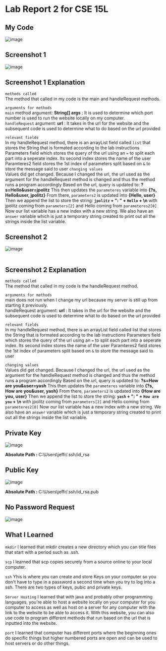 # Lab Report 2 for CSE 15L

## My Code
![image](https://github.com/L0oter1/cse15l-lab-reports/assets/147905421/b010dd9e-fd5a-4347-aa50-d779cfa6292f)

## Screenshot 1
![image](https://github.com/L0oter1/cse15l-lab-reports/assets/147905421/faade59d-e50c-4d27-b8b3-78f971646ce2)

## Screenshot 1 Explanation
`methods called` <br>
The method that called in my code is the main and handleRequest methods.

`arguments for methods` <br>
`main` method argument: **String[] args** : It is used to determine which port number is used to run the website locally on my computer. <br>
`handleRequest` argument: **url** : It takes in the url for the website and the subsequent code is used to determine what to do based on the url provided <br>

`relevant fields` <br>
In my handleRequest method, there is an arrayList field called `list` that stores the String that is formated according to the lab instructions
Parameters field which stores the query of the url using an `=` to split each part into a seperate index. Its second index stores the name of the user 
Paramteres2 field stores the 1st index of parameters split based on `&` to store the message said to user 
`changing values` <br>
Values did get changed. Because I changed the url, the url used as the argument for the handleRequest method is changed and thus the method runs a program accordingly
Based on the url, query is updated to: **?s=Hello&user=jpolitz**
This then updates the `parameteres` variable into **{?s, Hello&user, jpolitz}** 
From there, `parameters2` is updated into **{Hello, user}**
Then we append the list to store the string: **`jpolitz` + ": " + `Hello` + \n** with jpolitz coming from `parameters[2]` and Hello coming from `parameteres2[0]`
Now our list variable has a new index with a new string.
We also have an `answer` variable which is just a temporary string created to print out all the strings inside the list variable.




## Screenshot 2
![image](https://github.com/L0oter1/cse15l-lab-reports/assets/147905421/3a983366-c079-41e7-b1bc-75e6ec391b63)
<br>
<br>
## Screenshot 2 Explanation 
`methods called` <br>
The method that called in my code is the handleRequest method.

`arguments for methods` <br>
main does not run when I change my url because my server is still up from starting it previously. <br>
handleRequest argument: **url** : It takes in the url for the website and the subsequent code is used to determine what to do based on the url provided <br>

`relevant fields` <br>
In my handleRequest method, there is an arrayList field called list that stores the String that is formated according to the lab instructions
Parameters field which stores the query of the url using an `=` to split each part into a seperate index. Its second index stores the name of the user
Paramteres2 field stores the 1st index of parameters split based on `&` to store the message said to user

`changing values` <br>
Values did get changed. Because I changed the url, the url used as the argument for the handleRequest method is changed and thus the method runs a program accordingly
Based on the url, query is updated to: **?s=How are you&user=yash**
This then updates the `parameteres` variable into **{?s, How are you&user, yash}** 
From there, `parameters2` is updated into **{How are you, user}**
Then we append the list to store the string: **`yash` + ": " + `How are you` + \n** with jpolitz coming from `parameters[2]` and Hello coming from `parameteres2[0]`
Now our list variable has a new index with a new string.
We also have an `answer` variable which is just a temporary string created to print out all the strings inside the list variable.


## Private Key
![image](https://github.com/L0oter1/cse15l-lab-reports/assets/147905421/3d7ab1ab-5b3f-4fab-90d0-a041f9056f85)

**Absolute Path :**  C:\Users\jeffr/.ssh/id_rsa

## Public Key
![image](https://github.com/L0oter1/cse15l-lab-reports/assets/147905421/f09acf49-83ac-4bba-ad66-0b80ffc3577e)

**Absolute Path :** C:\Users\jeffr/.ssh/id_rsa.pub

## No Password Request
![image](https://github.com/L0oter1/cse15l-lab-reports/assets/147905421/e76fe2f0-e9eb-42fa-a6d9-af2420f6677c)


## What I Learned 
`mkdir` I learned that mkdir creates a new directory which you can title files that start with a period such as .ssh.

`scp` I learned that scp copies securely from a source online to your local computer.

`ssh` Yhis is where you can create and store Keys on your computer so you don't have to type in a password a second time when you try to log into a ssh. There are two types of keys, pubic and private keys.

`Server Hosting` I learned that with java and probably other programming languages, you're able to host a website locally on your computer for you computer to access as well as host on a server for any computer with the link to the website to be able to access it. 
With this website, you can also use code to program different methods that run based on the url that is inputted into the website. 

`port` I learned that computer has different ports where the beginning ones do specific things but higher numbered ports are open and can be used to host servers or do other things.











